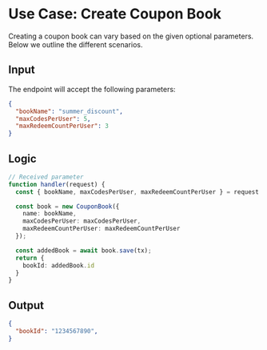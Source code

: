 # Use Case: Create Coupon Book

Creating a coupon book can vary based on the given optional parameters. Below
we outline the different scenarios.

## Input

The endpoint will accept the following parameters:

```json
{
  "bookName": "summer_discount",
  "maxCodesPerUser": 5,
  "maxRedeemCountPerUser": 3
}
```

## Logic

```typescript
// Received parameter
function handler(request) {
  const { bookName, maxCodesPerUser, maxRedeemCountPerUser } = request.body;

  const book = new CouponBook({
    name: bookName,
    maxCodesPerUser: maxCodesPerUser,
    maxRedeemCountPerUser: maxRedeemCountPerUser
  });

  const addedBook = await book.save(tx);
  return {
    bookId: addedBook.id
  }
}
```

## Output

```json
{
  "bookId": "1234567890",
}
```
